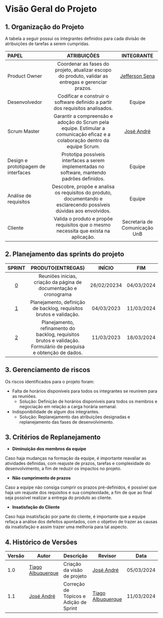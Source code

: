 #  Visão Geral do Projeto

## 1. Organização do Projeto

A tabela a seguir possui os integrantes definidos para cada divisão de atribuições de tarefas a serem cumpridas.

| **PAPEL**                           | **ATRIBUIÇÕES**                                                                                                 | **INTEGRANTE**   | 
|:------------------------------------|:----------------------------------------------------------------------------------------------------------------:|:----------------:|
| Product Owner                     | Coordenar as fases do projeto, atualizar escopo do produto, validar as entregas e gerenciar prazos.               | [Jefferson Sena](https://github.com/JeffersonSenaa)       |
| Desenvolvedor                       | Codificar e construir o software definido a partir dos requisitos analisados.                                     | Equipe        |
| Scrum Master    | Garantir a compreensão e adoção do Scrum pela equipe. Estimular a comunicação eficaz e a colaboração dentro da equipe Scrum.                                 | [José André](https://github.com/joseandre25)          |
| Design e prototipagem de interfaces | Prototipa possíveis interfaces a serem implementadas no software, mantendo padrões definidos.                     |   Equipe       |
| Análise de requisitos      | Descobre, propõe e analisa os requisitos do produto, documentando e esclarecendo possíveis dúvidas aos envolvidos. | Equipe      |
| Cliente                             | Valida o produto e propõe requisitos que o mesmo necessita que exista na aplicação.                               | Secretaria de Comunicação UnB           |


## 2. Planejamento das sprints do projeto

| **SPRINT**  |                           **PRODUTO(ENTREGAS)**                           | **INÍCIO**      |    **FIM**     |
|:-------------:|:-------------------------------------------------------------------------:|:---------------:|:--------------:|
|       [0](https://residenciaticbrisa.github.io/T2G7-Revista-Darcy/sprints/sprint00/planejamento/)       | Reuniões inicias, criação da página de documentação e cronograma          |  26/02/20234    | 04/03/2024     |
|       [1](https://residenciaticbrisa.github.io/T2G7-Revista-Darcy/sprints/sprint01/planejamento/)       | Planejamento, definição de backlog, requisitos brutos e validação.        |  04/03/2023     | 11/03/2024     |
|       [2](https://residenciaticbrisa.github.io/T2G7-Revista-Darcy/sprints/sprint02/planejamento/)       | Planejamento, refinamento do backlog, requisitos brutos e validação. Formulário de pesquisa e obtenção de dados.       |  11/03/2023     | 18/03/2024     |

                        
## 3. Gerenciamento de riscos

Os riscos identificados para o projeto foram:

- Falta de horários disponíveis para todos os integrantes se reunirem para as reuniões.
    - Solução:
      Definição de horários disponíveis para todos os membros e negociação em relação a carga horária semanal.
- Indisponibilidade de algum dos integrantes.
    - Solução:
      Replanejamento das atribuições designadas e replanejamento das fases de desenvolvimento.

## 3. Critérios de Replanejamento

   - **Diminuição dos membros da equipe**

   Caso haja mudanças na formação da equipe, é importante reavaliar as atividades definidas, com reajuste de prazos, tarefas e complexidade do desenvolvimento, a fim de reduzir os impactos no projeto.

   - **Não cumprimento de prazos**

   Caso a equipe não consiga cumprir os prazos pré-definidos, é possível que haja um reajuste dos requisitos e sua complexidade, a fim de que ao final seja possível realizar a entrega do produto ao cliente.

   - **Insatisfação do Cliente**

   Caso haja insatisfação por parte do cliente, é importante que a equipe refaça a análise dos defeitos apontados, com o objetivo de trazer as causas da insatisfação e assim trazer uma melhoria para tal aspecto.

## 4. Histórico de Versões

| Versão | Autor | Descrição | Revisor | Data |
| -------| ----- | --------- | ---- | ----- |
| 1.0    | [Tiago Albuquerque](https://github.com/Tiago1604) | Criação da visão de projeto | [José André](https://github.com/joseandre25)| 05/03/2024 |
| 1.1    | [José André](https://github.com/joseandre25) | Correção de Tópicos e Adição de Sprint | [Tiago Albuquerque](https://github.com/Tiago1604) | 11/03/2024 |